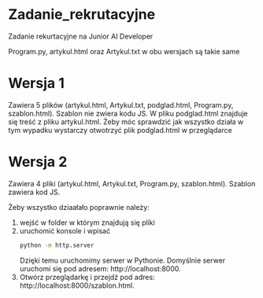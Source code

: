 # Zadanie_rekrutacyjne
 Zadanie rekurtacyjne na Junior AI Developer

 Program.py, artykul.html oraz Artykul.txt w obu wersjach są takie same

# Wersja 1
Zawiera 5 plików (artykul.html, Artykul.txt, podglad.html, Program.py, szablon.html). Szablon nie zwiera kodu JS. 
W pliku podglad.html znajduje się treść z pliku artykul.html. 
Żeby móc sprawdzić jak wszystko działa w tym wypadku wystarczy otwotrzyć plik podglad.html w przeglądarce

# Wersja 2
Zawiera 4 pliki (artykul.html, Artykul.txt, Program.py, szablon.html). Szablon zawiera kod JS.

Żeby wszystko dziaałało poprawnie należy: 
1. wejść w folder w którym znajdują się pliki
2. uruchomić konsole i wpisać
   ```bash
   python -m http.server
   ```
   Dzięki temu uruchomimy serwer w Pythonie.
   Domyślnie serwer uruchomi się pod adresem: http://localhost:8000.
3. Otwórz przeglądarkę i przejdź pod adres: http://localhost:8000/szablon.html.
